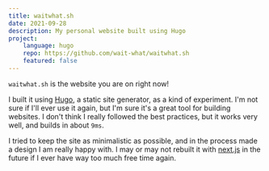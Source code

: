 ```yaml
---
title: waitwhat.sh
date: 2021-09-28
description: My personal website built using Hugo
project:
    language: hugo
    repo: https://github.com/wait-what/waitwhat.sh
    featured: false
---
```


`waitwhat.sh` is the website you are on right now!

I built it using [Hugo](https://gohugo.io/), a static site generator, as a kind of experiment. I'm not sure if I'll ever use it again, but I'm sure it's a great tool for building websites. I don't think I really followed the best practices, but it works very well, and builds in about `9ms`.

I tried to keep the site as minimalistic as possible, and in the process made a design I am really happy with. I may or may not rebuilt it with [next.js](https://nextjs.org/) in the future if I ever have way too much free time again.
